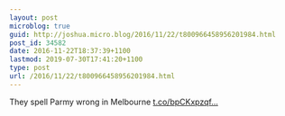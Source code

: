 ```yaml
---
layout: post
microblog: true
guid: http://joshua.micro.blog/2016/11/22/t800966458956201984.html
post_id: 34582
date: 2016-11-22T18:37:39+1100
lastmod: 2019-07-30T17:41:20+1100
type: post
url: /2016/11/22/t800966458956201984.html
---
```

They spell Parmy wrong in Melbourne [t.co/bpCKxpzqf...](https://t.co/bpCKxpzqf8)
